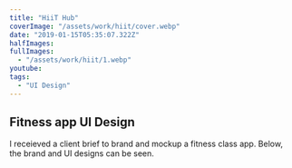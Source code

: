 ```yaml
---
title: "HiiT Hub"
coverImage: "/assets/work/hiit/cover.webp"
date: "2019-01-15T05:35:07.322Z"
halfImages:
fullImages:
  - "/assets/work/hiit/1.webp"
youtube:
tags:
  - "UI Design"
---
```


## Fitness app UI Design

I receieved a client brief to brand and mockup a fitness class app. Below, the brand and UI designs can be seen.
